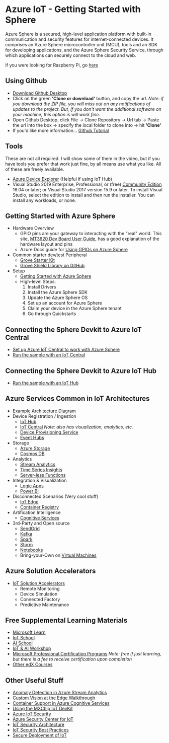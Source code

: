 # Azure IoT - Getting Started with Sphere
Azure Sphere is a secured, high-level application platform with built-in communication and security features for internet-connected devices. It comprises an Azure Sphere microcontroller unit (MCU), tools and an SDK for developing applications, and the Azure Sphere Security Service, through which applications can securely connect to the cloud and web.

If you were looking for Raspberry Pi, go [here](https://github.com/jasonerrett/AzureIoT_HelloRpi)

## Using Github
- [Download Github Desktop](https://desktop.github.com/)
- Click on the green **'Clone or download'** button, and copy the url.  *Note: if you download the ZIP file, you will miss out on any notifications of updates to the project.  But, if you don't want the additional software on your machine, this option is will work fine.*
- Open Github Desktop, click File -> Clone Repository -> Url tab -> Paste the url into the box -> specify the local folder to clone into -> hit **'Clone'**
- If you'd like more information... [Github Tutorial](https://lab.github.com/githubtraining/paths/first-day-on-github)

## Tools
These are not all required.  I will show some of them in the video, but if you have tools you prefer that work just fine, by all means use what you like.  All of these are freely available.
- [Azure Device Explorer](https://github.com/Azure/azure-iot-sdk-csharp/releases/download/2019-1-4/SetupDeviceExplorer.msi) (Helpful if using IoT Hub)
- Visual Studio 2019 Enterprise, Professional, or (free) [Community Edition](https://visualstudio.microsoft.com/vs/community/) 16.04 or later; or Visual Studio 2017 version 15.9 or later. To install Visual Studio, select the edition to install and then run the installer. You can install any workloads, or none.

## Getting Started with Azure Sphere
- Hardware Overview
    - GPIO pins are your gateway to interacting with the "real" world.  This site, [MT3620 Dev Board User Guide](https://docs.microsoft.com/en-us/azure-sphere/hardware/mt3620-user-guide), has a good explanation of the hardware layout and pins
    - Azure Docs guide for [Using GPIOs on Azure Sphere](https://docs.microsoft.com/en-us/azure-sphere/app-development/gpio)
- Common starter dev/test Peripheral
    - [Grove Starter Kit](https://www.seeedstudio.com/Grove-Starter-Kit-for-Azure-Sphere-MT3620-Development-Kit.html)
    - [Grove Shield Library on GitHub](https://github.com/Seeed-Studio/MT3620_Grove_Shield)
- Setup
    - [Getting Started with Azure Sphere](https://docs.microsoft.com/en-us/azure-sphere/)
    - High-level Steps:
        1. Install Drivers
        2. Install the Azure Sphere SDK
        3. Update the Azure Sphere OS
        4. Set up an account for Azure Sphere
        5. Claim your device in the Azure Sphere tenant
        6. Go through Quickstarts

## Connecting the Sphere Devkit to Azure IoT Central
- [Set up Azure IoT Central to work with Azure Sphere](https://docs.microsoft.com/en-us/azure-sphere/app-development/setup-iot-central)
- [Run the sample with an IoT Central](https://github.com/Azure/azure-sphere-samples/blob/master/Samples/AzureIoT/IoTCentral.md)

## Connecting the Sphere Devkit to Azure IoT Hub
- [Run the sample with an IoT Hub](https://github.com/Azure/azure-sphere-samples/blob/master/Samples/AzureIoT/IoTHub.md)

## Azure Services Common in IoT Architectures
- [Example Architecture Diagram](images/AzureIoTArchitecture.png
)
- Device Registration / Ingestion
    - [IoT Hub](https://docs.microsoft.com/en-us/azure/iot-hub/about-iot-hub)
    - [IoT Central](https://docs.microsoft.com/en-us/azure/iot-central/overview-iot-central) *Note: also has visualization, analytics, etc.*
    - [Device Provisioning Service](https://docs.microsoft.com/en-us/azure/iot-dps/about-iot-dps)
    - [Event Hubs](https://docs.microsoft.com/en-us/azure/event-hubs/event-hubs-about)
- Storage
    - [Azure Storage](https://docs.microsoft.com/en-us/azure/storage/common/storage-introduction)
    - [Cosmos DB](https://docs.microsoft.com/en-us/azure/cosmos-db/introduction)
- Analytics
    - [Stream Analytics](https://docs.microsoft.com/en-us/azure/stream-analytics/stream-analytics-introduction)
    - [Time Series Insights](https://docs.microsoft.com/en-us/azure/time-series-insights/time-series-insights-update-overview)
    - [Server-less Functions](https://docs.microsoft.com/en-us/azure/azure-functions/functions-overview)
- Integration & Visualization
    - [Logic Apps](https://docs.microsoft.com/en-us/azure/logic-apps/logic-apps-overview)
    - [Power BI](https://docs.microsoft.com/en-us/power-bi/power-bi-overview)
- Disconnected Scenarios (Very cool stuff)
    - [IoT Edge](https://docs.microsoft.com/en-us/azure/iot-edge/about-iot-edge)
    - [Container Registry](https://docs.microsoft.com/en-us/azure/container-registry/container-registry-intro)
- Artification Intelligence
    - [Cognitive Services](https://docs.microsoft.com/en-us/azure/cognitive-services/)
- 3rd-Party and Open source
    - [SendGrid](https://docs.microsoft.com/en-us/azure/sendgrid-dotnet-how-to-send-email)
    - [Kafka](https://docs.microsoft.com/en-us/azure/hdinsight/kafka/apache-kafka-introduction)
    - [Spark](https://docs.microsoft.com/en-us/azure/hdinsight/spark/apache-spark-overview)
    - [Storm](https://docs.microsoft.com/en-us/azure/hdinsight/storm/apache-storm-overview)
    - [Notebooks](https://docs.microsoft.com/en-us/azure/notebooks/azure-notebooks-overview)
    - Bring-your-Own on [Virtual Machines](https://azure.microsoft.com/en-us/services/virtual-machines/)

## Azure Solution Accelerators
- [IoT Solution Accelerators](https://azure.microsoft.com/en-us/features/iot-accelerators/)
    - Remote Monitoring
    - Device Simulation
    - Connected Factory
    - Predictive Maintenance

## Free Supplemental Learning Materials
- [Microsoft Learn](https://docs.microsoft.com/en-us/learn/)
- [IoT School](https://iotschool.microsoft.com/)
- [AI School](https://aischool.microsoft.com/)
- [IoT & AI Workshop](https://github.com/kenhausman/ADSWorkshop)
- [Microsoft Professional Certification Programs](https://www.edx.org/course/?type=Professional%20Certificate&school=Microsoft%3A%20Microsoft) *Note: free if just learning, but there is a fee to receive certification upon completion*
- [Other edX Courses](https://www.edx.org/course?search_query=Azure)

## Other Useful Stuff
- [Anomaly Detection in Azure Stream Analytics](https://docs.microsoft.com/en-us/azure/stream-analytics/stream-analytics-machine-learning-anomaly-detection)
- [Custom Vision at the Edge Walkthrough](https://docs.microsoft.com/en-us/azure/iot-edge/tutorial-deploy-custom-vision)
- [Container Support in Azure Cognitive Services](https://docs.microsoft.com/en-us/azure/cognitive-services/cognitive-services-container-support)
- [Using the MXChip IoT DevKit](https://docs.microsoft.com/en-us/azure/iot-hub/iot-hub-arduino-iot-devkit-az3166-door-monitor)
- [Azure IoT Security](https://azure.microsoft.com/en-us/overview/iot/security/)
- [Azure Security Center for IoT](https://docs.microsoft.com/en-us/azure/asc-for-iot/overview)
- [IoT Security Architecture](https://docs.microsoft.com/en-us/azure/iot-fundamentals/iot-security-architecture)
- [IoT Security Best Practices](https://docs.microsoft.com/en-us/azure/iot-fundamentals/iot-security-best-practices)
- [Secure Deployment of IoT](https://docs.microsoft.com/en-us/azure/iot-fundamentals/iot-security-deployment)



